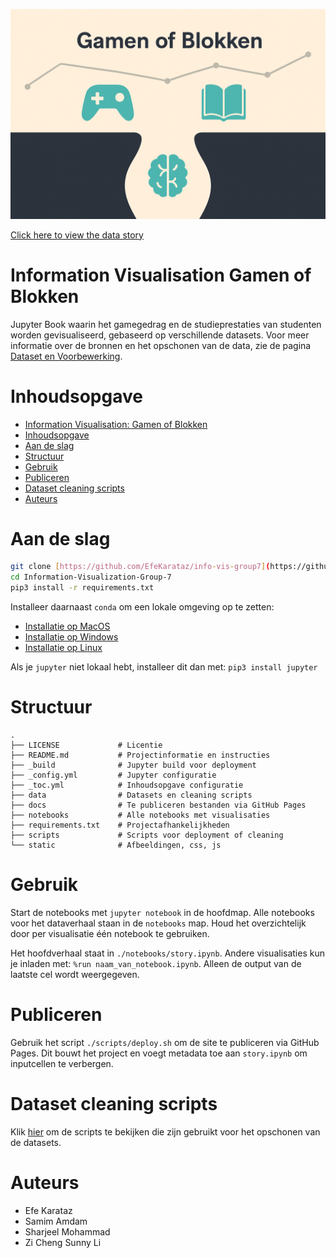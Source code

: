 ![gender pay gap banner](./static/images/banner.png?)

[Click here to view the data story](https://efekarataz.github.io/info-vis-group7/docs/introductie.html)

# Information Visualisation Gamen of Blokken

Jupyter Book waarin het gamegedrag en de studieprestaties van studenten worden gevisualiseerd,
gebaseerd op verschillende datasets. Voor meer informatie over de bronnen en het opschonen van de data,
zie de pagina [Dataset en Voorbewerking](./docs/dataset-voorbewerking.md).

# Inhoudsopgave

- [Information Visualisation: Gamen of Blokken](#information-visualisation-gamem-of-blokken)
- [Inhoudsopgave](#inhoudsopgave)
- [Aan de slag](#aan-de-slag)
- [Structuur](#structuur)
- [Gebruik](#gebruik)
- [Publiceren](#publiceren)
- [Dataset cleaning scripts](#dataset-cleaning-scripts)
- [Auteurs](#auteurs)

# Aan de slag

```bash
git clone [https://github.com/EfeKarataz/info-vis-group7](https://github.com/EfeKarataz/info-vis-group7.git)
cd Information-Visualization-Group-7
pip3 install -r requirements.txt
```

Installeer daarnaast `conda` om een lokale omgeving op te zetten:
- [Installatie op MacOS](https://docs.conda.io/projects/conda/en/latest/user-guide/install/macos.html)
- [Installatie op Windows](https://docs.conda.io/projects/conda/en/latest/user-guide/install/windows.html)
- [Installatie op Linux](https://docs.conda.io/projects/conda/en/latest/user-guide/install/linux.html)

Als je `jupyter` niet lokaal hebt, installeer dit dan met: `pip3 install jupyter`

# Structuur

```
.
├── LICENSE             # Licentie
├── README.md           # Projectinformatie en instructies
├── _build              # Jupyter build voor deployment
├── _config.yml         # Jupyter configuratie
├── _toc.yml            # Inhoudsopgave configuratie
├── data                # Datasets en cleaning scripts
├── docs                # Te publiceren bestanden via GitHub Pages
├── notebooks           # Alle notebooks met visualisaties
├── requirements.txt    # Projectafhankelijkheden
├── scripts             # Scripts voor deployment of cleaning
└── static              # Afbeeldingen, css, js
```

# Gebruik

Start de notebooks met `jupyter notebook` in de hoofdmap. Alle notebooks voor het dataverhaal
staan in de `notebooks` map. Houd het overzichtelijk door per visualisatie één notebook te gebruiken.

Het hoofdverhaal staat in `./notebooks/story.ipynb`. Andere visualisaties kun je inladen met:
`%run naam_van_notebook.ipynb`. Alleen de output van de laatste cel wordt weergegeven.

# Publiceren

Gebruik het script `./scripts/deploy.sh` om de site te publiceren via GitHub Pages. Dit bouwt het project
en voegt metadata toe aan `story.ipynb` om inputcellen te verbergen.

# Dataset cleaning scripts

Klik [hier](./scripts/cleaning/) om de scripts te bekijken die zijn gebruikt voor het opschonen van de datasets.

# Auteurs
- Efe Karataz
- Samim Amdam
- Sharjeel Mohammad
- Zi Cheng Sunny Li


